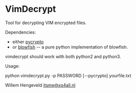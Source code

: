 VimDecrypt
==========

Tool for decrypting VIM encrypted files.

Dependencies:
 * either [pycrypto](https://pypi.python.org/pypi/pycrypto)
 * or [blowfish](https://pypi.python.org/pypi/blowfish/) -- a pure python implementation of blowfish.

vimdecrypt should work with both python2 and python3.


Usage:

   python vimdecrypt.py -p PASSWORD [--pycrypto] yourfile.txt


Willem Hengeveld <itsme@xs4all.nl>

